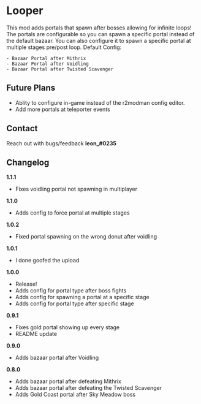 # Looper

This mod adds portals that spawn after bosses allowing for infinite loops! The portals are configurable so you can spawn a specific portal instead of the default bazaar. You can also configure it to spawn a specific portal at multiple stages pre/post loop.
Default Config:

	- Bazaar Portal after Mithrix
	- Bazaar Portal after Voidling
	- Bazaar Portal after Twisted Scavenger

## Future Plans
* Ablity to configure in-game instead of the r2modman config editor.
* Add more portals at teleporter events

## Contact
Reach out with bugs/feedback **leon_#0235**

## Changelog
**1.1.1**
* Fixes voidling portal not spawning in multiplayer

**1.1.0**
* Adds config to force portal at multiple stages

**1.0.2**
* Fixed portal spawning on the wrong donut after voidling

**1.0.1**
* I done goofed the upload

**1.0.0**
* Release!
* Adds config for portal type after boss fights
* Adds config for spawning a portal at a specific stage
* Adds config for portal type after specific stage

**0.9.1**
* Fixes gold portal showing up every stage
* README update

**0.9.0**
* Adds bazaar portal after Voidling

**0.8.0**
* Adds bazaar portal after defeating Mithrix
* Adds bazaar portal after defeating the Twisted Scavenger
* Adds Gold Coast portal after Sky Meadow boss
